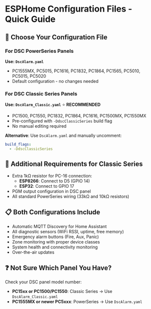 # ESPHome Configuration Files - Quick Guide

## 📁 Choose Your Configuration File

### For DSC PowerSeries Panels
**Use: `DscAlarm.yaml`**
- PC1555MX, PC5015, PC1616, PC1832, PC1864, PC1565, PC5010, PC5015, PC5020
- Default configuration - no changes needed

### For DSC Classic Series Panels  
**Use: `DscAlarm_Classic.yaml`** ⭐ **RECOMMENDED**
- PC1500, PC1550, PC1832, PC1864, PC1616, PC1500MX, PC1550MX
- Pre-configured with `-DdscClassicSeries` build flag
- No manual editing required

**Alternative**: Use `DscAlarm.yaml` and manually uncomment:
```yaml
build_flags:
  - -DdscClassicSeries
```

## 🔧 Additional Requirements for Classic Series
- Extra 1kΩ resistor for PC-16 connection:
  - **ESP8266**: Connect to D5 (GPIO 14)
  - **ESP32**: Connect to GPIO 17  
- PGM output configuration in DSC panel
- All standard PowerSeries wiring (33kΩ and 10kΩ resistors)

## 📋 Both Configurations Include
- Automatic MQTT Discovery for Home Assistant
- All diagnostic sensors (WiFi RSSI, uptime, free memory)
- Emergency alarm buttons (Fire, Aux, Panic)
- Zone monitoring with proper device classes
- System health and connectivity monitoring
- Over-the-air updates

## ❓ Not Sure Which Panel You Have?
Check your DSC panel model number:
- **PC15xx or PC1500/PC1550**: Classic Series → Use `DscAlarm_Classic.yaml`
- **PC1555MX or newer PC5xxx**: PowerSeries → Use `DscAlarm.yaml`